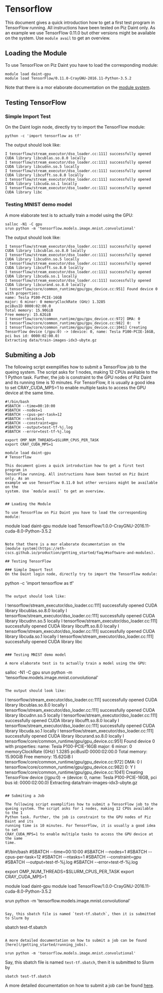 # Tensorflow

This document gives a quick introduction how to get a first test program in
TensorFlow running. All instructions have been tested on Piz Daint only. As an
example we use TensorFlow 0.11.0 but other versions might be available on the
system. Use `module avail` to get an overview.


## Loading the Module

To use TensorFlow on Piz Daint you have to load the corresponding module:

```
module load daint-gpu
module load TensorFlow/0.11.0-CrayGNU-2016.11-Python-3.5.2
```

Note that there is a mor elaborate documentation on the
[module system](https://eth-cscs.github.io/production/getting_started/faq/#software-and-modules).

## Testing TensorFlow

### Simple Import Test
On the Daint login node, directly try to import the TensorFlow module:

```
python -c 'import tensorflow as tf'
```

The output should look like:

```
I tensorflow/stream_executor/dso_loader.cc:111] successfully opened CUDA library libcublas.so.8.0 locally
I tensorflow/stream_executor/dso_loader.cc:111] successfully opened CUDA library libcudnn.so.5 locally
I tensorflow/stream_executor/dso_loader.cc:111] successfully opened CUDA library libcufft.so.8.0 locally
I tensorflow/stream_executor/dso_loader.cc:111] successfully opened CUDA library libcuda.so.1 locally
I tensorflow/stream_executor/dso_loader.cc:111] successfully opened CUDA library libc
```

### Testing MNIST demo model

A more elaborate test is to actually train a model using the GPU:

```
salloc -N1 -C gpu
srun python -m 'tensorflow.models.image.mnist.convolutional'
```

The output should look like:

```
I tensorflow/stream_executor/dso_loader.cc:111] successfully opened CUDA library libcublas.so.8.0 locally
I tensorflow/stream_executor/dso_loader.cc:111] successfully opened CUDA library libcudnn.so.5 locally
I tensorflow/stream_executor/dso_loader.cc:111] successfully opened CUDA library libcufft.so.8.0 locally
I tensorflow/stream_executor/dso_loader.cc:111] successfully opened CUDA library libcuda.so.1 locally
I tensorflow/stream_executor/dso_loader.cc:111] successfully opened CUDA library libcurand.so.8.0 locally
I tensorflow/core/common_runtime/gpu/gpu_device.cc:951] Found device 0 with properties:
name: Tesla P100-PCIE-16GB
major: 6 minor: 0 memoryClockRate (GHz) 1.3285
pciBusID 0000:02:00.0
Total memory: 15.90GiB
Free memory: 15.62GiB
I tensorflow/core/common_runtime/gpu/gpu_device.cc:972] DMA: 0
I tensorflow/core/common_runtime/gpu/gpu_device.cc:982] 0:   Y
I tensorflow/core/common_runtime/gpu/gpu_device.cc:1041] Creating TensorFlow device (/gpu:0) -> (device: 0, name: Tesla P100-PCIE-16GB, pci bus id: 0000:02:00.0)
Extracting data/train-images-idx3-ubyte.gz
```

## Submiting a Job

The following script exemplifies how to submit a TensorFlow job to the
queing system. The script asks for 1 nodes, making 12 CPUs available to the 1
Python task. Further, the job is constraint to the GPU nodes of Piz Daint and its
running time is 10 minutes. For TensorFlow, it is usually a good idea to set
CRAY_CUDA_MPS=1 to enable multiple tasks to access the GPU device at the same
time.

```
#!/bin/bash
#SBATCH --time=00:10:00
#SBATCH --nodes=1
#SBATCH --cpus-per-task=12
#SBATCH --ntasks=1
#SBATCH --constraint=gpu
#SBATCH --output=test-tf-%j.log
#SBATCH --error=test-tf-%j.log

export OMP_NUM_THREADS=$SLURM_CPUS_PER_TASK
export CRAY_CUDA_MPS=1

module load daint-gpu
# Tensorflow

This document gives a quick introduction how to get a first test program in
TensorFlow running. All instructions have been tested on Piz Daint only. As an
example we use TensorFlow 0.11.0 but other versions might be available on the
system. Use `module avail` to get an overview.


## Loading the Module

To use TensorFlow on Piz Daint you have to load the corresponding module:

```
module load daint-gpu
module load TensorFlow/1.0.0-CrayGNU-2016.11-cuda-8.0-Python-3.5.2
```

Note that there is a mor elaborate documentation on the
[module system](https://eth-cscs.github.io/production/getting_started/faq/#software-and-modules).

## Testing TensorFlow

### Simple Import Test
On the Daint login node, directly try to import the TensorFlow module:

```
python -c 'import tensorflow as tf'
```

The output should look like:

```
I tensorflow/stream_executor/dso_loader.cc:111] successfully opened CUDA library libcublas.so.8.0 locally
I tensorflow/stream_executor/dso_loader.cc:111] successfully opened CUDA library libcudnn.so.5 locally
I tensorflow/stream_executor/dso_loader.cc:111] successfully opened CUDA library libcufft.so.8.0 locally
I tensorflow/stream_executor/dso_loader.cc:111] successfully opened CUDA library libcuda.so.1 locally
I tensorflow/stream_executor/dso_loader.cc:111] successfully opened CUDA library libc
```

### Testing MNIST demo model

A more elaborate test is to actually train a model using the GPU:

```
salloc -N1 -C gpu
srun python -m 'tensorflow.models.image.mnist.convolutional'
```

The output should look like:

```
I tensorflow/stream_executor/dso_loader.cc:111] successfully opened CUDA library libcublas.so.8.0 locally
I tensorflow/stream_executor/dso_loader.cc:111] successfully opened CUDA library libcudnn.so.5 locally
I tensorflow/stream_executor/dso_loader.cc:111] successfully opened CUDA library libcufft.so.8.0 locally
I tensorflow/stream_executor/dso_loader.cc:111] successfully opened CUDA library libcuda.so.1 locally
I tensorflow/stream_executor/dso_loader.cc:111] successfully opened CUDA library libcurand.so.8.0 locally
I tensorflow/core/common_runtime/gpu/gpu_device.cc:951] Found device 0 with properties:
name: Tesla P100-PCIE-16GB
major: 6 minor: 0 memoryClockRate (GHz) 1.3285
pciBusID 0000:02:00.0
Total memory: 15.90GiB
Free memory: 15.62GiB
I tensorflow/core/common_runtime/gpu/gpu_device.cc:972] DMA: 0
I tensorflow/core/common_runtime/gpu/gpu_device.cc:982] 0:   Y
I tensorflow/core/common_runtime/gpu/gpu_device.cc:1041] Creating TensorFlow device (/gpu:0) -> (device: 0, name: Tesla P100-PCIE-16GB, pci bus id: 0000:02:00.0)
Extracting data/train-images-idx3-ubyte.gz
```

## Submiting a Job

The following script exemplifies how to submit a TensorFlow job to the
queing system. The script asks for 1 nodes, making 12 CPUs available to the 1
Python task. Further, the job is constraint to the GPU nodes of Piz Daint and its
running time is 10 minutes. For TensorFlow, it is usually a good idea to set
CRAY_CUDA_MPS=1 to enable multiple tasks to access the GPU device at the same
time.

```
#!/bin/bash
#SBATCH --time=00:10:00
#SBATCH --nodes=1
#SBATCH --cpus-per-task=12
#SBATCH --ntasks=1
#SBATCH --constraint=gpu
#SBATCH --output=test-tf-%j.log
#SBATCH --error=test-tf-%j.log

export OMP_NUM_THREADS=$SLURM_CPUS_PER_TASK
export CRAY_CUDA_MPS=1

module load daint-gpu
module load TensorFlow/1.0.0-CrayGNU-2016.11-cuda-8.0-Python-3.5.2

srun python -m 'tensorflow.models.image.mnist.convolutional'
```

Say, this sbatch file is named `test-tf.sbatch`, then it is submitted to Slurm by

```
sbatch test-tf.sbatch
```

A more detailed documentation on how to submit a job can be found
[here](/getting_started/running_jobs).

srun python -m 'tensorflow.models.image.mnist.convolutional'
```

Say, this sbatch file is named `test-tf.sbatch`, then it is submitted to Slurm by

```
sbatch test-tf.sbatch
```

A more detailed documentation on how to submit a job can be found
[here](/getting_started/running_jobs).
